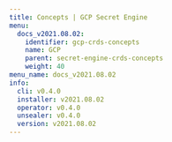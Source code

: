 ```yaml
---
title: Concepts | GCP Secret Engine
menu:
  docs_v2021.08.02:
    identifier: gcp-crds-concepts
    name: GCP
    parent: secret-engine-crds-concepts
    weight: 40
menu_name: docs_v2021.08.02
info:
  cli: v0.4.0
  installer: v2021.08.02
  operator: v0.4.0
  unsealer: v0.4.0
  version: v2021.08.02
---
```


